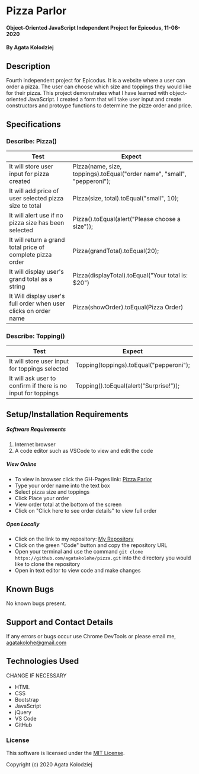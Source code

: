 # Pizza Parlor

#### Object-Oriented JavaScript Independent Project for Epicodus, 11-06-2020

#### By Agata Kolodziej

## Description

Fourth independent project for Epicodus. It is a website where a user can order a pizza. The user can choose which size and toppings they would like for their pizza. This project demonstrates what I have learned with object-oriented JavaScript. I created a form that will take user input and create constructors and protoype functions to determine the pizze order and price.

## Specifications

### Describe: Pizza()

| Test                                                             | Expect                                                                   |
| ---------------------------------------------------------------- | ------------------------------------------------------------------------ |
| It will store user input for pizza created                       | Pizza(name, size, toppings).toEqual("order name", "small", "pepperoni"); |
| It will add price of user selected pizza size to total           | Pizza(size, total).toEqual("small", 10);                                 |
| It will alert use if no pizza size has been selected             | Pizza().toEqual(alert("Please choose a size"));                          |
| It will return a grand total price of complete pizza order       | Pizza(grandTotal).toEqual(20);                                           |
| It will display user's grand total as a string                   | Pizza(displayTotal).toEqual("Your total is: \$20")                       |
| It Will display user's full order when user clicks on order name | Pizza(showOrder).toEqual(Pizza Order)                                    |

### Describe: Topping()

| Test                                                          | Expect                                  |
| ------------------------------------------------------------- | --------------------------------------- |
| It will store user input for toppings selected                | Topping(toppings).toEqual("pepperoni"); |
| It will ask user to confirm if there is no input for toppings | Topping().toEqual(alert("Surprise!"));  |

## Setup/Installation Requirements

##### Software Requirements

1. Internet browser
2. A code editor such as VSCode to view and edit the code

##### View Online

- To view in browser click the GH-Pages link: [Pizza Parlor](URL)
- Type your order name into the text box
- Select pizza size and toppings
- Click Place your order
- View order total at the bottom of the screen
- Click on "Click here to see order details" to view full order

##### Open Locally

- Click on the link to my repository: [My Repository](https://github.com/agatakolohe/pizza.git)
- Click on the green "Code" button and copy the repository URL
- Open your terminal and use the command `git clone https://github.com/agatakolohe/pizza.git` into the directory you would like to clone the repository
- Open in text editor to view code and make changes

## Known Bugs

No known bugs present.

## Support and Contact Details

If any errors or bugs occur use Chrome DevTools or please email me, <agatakolohe@gmail.com>

## Technologies Used

CHANGE IF NECESSARY

- HTML
- CSS
- Bootstrap
- JavaScript
- jQuery
- VS Code
- GitHub

### License

This software is licensed under the [MIT License](https://choosealicense.com/licenses/mit/).

Copyright (c) 2020 Agata Kolodziej
